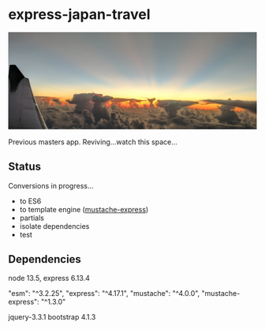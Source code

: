 # express-japan-travel

![The sky comming in to Japan](public/images/air.jpg)

Previous masters app. Reviving...watch this space...

## Status

Conversions in progress...

* to ES6
* to template engine ([mustache-express](https://github.com/bryanburgers/node-mustache-express#readme))
* partials
* isolate dependencies
* test


## Dependencies

node 13.5, express 6.13.4

"esm": "^3.2.25",
"express": "^4.17.1",
"mustache": "^4.0.0",
"mustache-express": "^1.3.0"

jquery-3.3.1
bootstrap 4.1.3